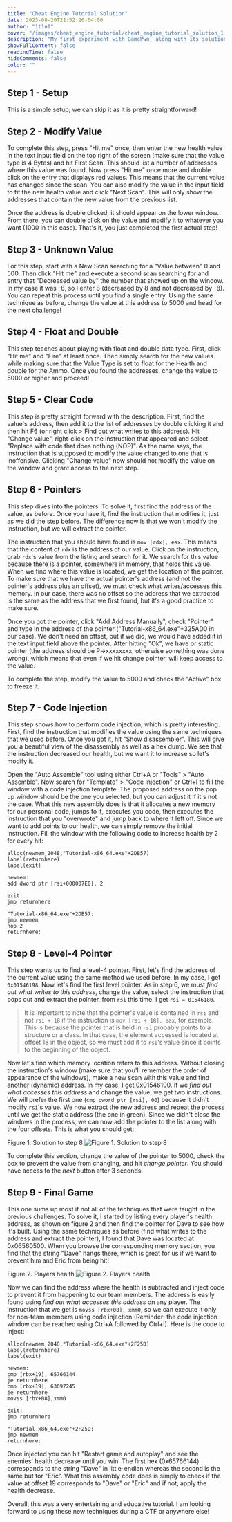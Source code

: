 ```yaml
---
title: "Cheat Engine Tutorial Solution"
date: 2023-08-20T21:52:26-04:00
author: "1t1n1"
cover: "/images/cheat_engine_tutorial/cheat_engine_tutorial_solution_1.png"
description: "My first experiment with GamePwn, along with its solutions"
showFullContent: false
readingTime: false
hideComments: false
color: ""
---
```

## Step 1 - Setup
This is a simple setup; we can skip it as it is pretty straightforward!

## Step 2 - Modify Value
To complete this step, press "Hit me" once, then enter the new health value in the text input field on the top right of the screen (make sure that the value type is 4 Bytes) and hit First Scan. This should list a number of addresses where this value was found. Now press "Hit me" once more and double click on the entry that displays red values. This means that the current value has changed since the scan. You can also modify the value in the input field to fit the new health value and click "Next Scan". This will only show the addresses that contain the new value from the previous list.

Once the address is double clicked, it should appear on the lower window. From there, you can double click on the value and modify it to whatever you want (1000 in this case). That's it, you just completed the first actual step!

## Step 3 - Unknown Value
For this step, start with a New Scan searching for a "Value between" 0 and 500. Then click "Hit me" and execute a second scan searching for and entry that "Decreased value by" the number that showed up on the window. In my case it was -8, so I enter 8 (decreased by 8 and not decreased by -8).  You can repeat this process until you find a single entry. Using the same technique as before, change the value at this address to 5000 and head for the next challenge!

## Step 4 - Float and Double
This step teaches about playing with float and double data type. First, click "Hit me" and "Fire" at least once. Then simply search for the new values while making sure that the Value Type is set to float for the Health and double for the Ammo. Once you found the addresses, change the value to 5000 or higher and proceed!

## Step 5 - Clear Code
This step is pretty straight forward with the description. First, find the value's address, then add it to the list of addresses by double clicking it and then hit F6 (or right click > Find out what writes to this address). Hit "Change value", right-click on the instruction that appeared and select "Replace with code that does nothing (NOP)". As the name says, the instruction that is supposed to modify the value changed to one that is inoffensive. Clicking "Change value" now should not modify the value on the window and grant access to the next step.

## Step 6 - Pointers
This step dives into the pointers. To solve it, first find the address of the value, as before. Once you have it, find the instruction that modifies it, just as we did the step before. The difference now is that we won't modify the instruction, but we will extract the pointer.

The instruction that you should have found is `mov [rdx], eax`. This means that the content of `rdx` is the address of our value. Click on the instruction, grab `rdx`'s value from the listing and search for it. We search for this value because there is a pointer, somewhere in memory, that holds this value. When we find where this value is located, we get the location of the pointer. To make sure that we have the actual pointer's address (and not the pointer's address plus an offset), we must check what writes/accesses this memory. In our case, there was no offset so the address that we extracted is the same as the address that we first found, but it's a good practice to make sure.

Once you got the pointer, click "Add Address Manually", check "Pointer" and type in the address of the pointer ("Tutorial-x86_64.exe"+325AD0 in our case). We don't need an offset, but if we did, we would have added it in the text input field above the pointer. After hitting "Ok", we have or static pointer (the address should be P->xxxxxxxx, otherwise something was done wrong), which means that even if we hit change pointer, will keep access to the value.

To complete the step, modify the value to 5000 and check the "Active" box to freeze it.

## Step 7 - Code Injection
This step shows how to perform code injection, which is pretty interesting. First, find the instruction that modifies the value using the same techniques that we used before. Once you got it, hit "Show disassembler". This will give you a beautiful view of the disassembly as well as a hex dump. We see that the instruction decreased our health, but we want it to increase so let's modify it. 

Open the "Auto Assemble" tool using either Ctrl+A or "Tools" > "Auto Assemble". Now search for "Template" > "Code Injection" or Ctrl+I to fill the window with a code injection template. The proposed address on the pop up window should be the one you selected, but you can adjust it if it's not the case. What this new assembly does is that it allocates a new memory for our personal code, jumps to it, executes you code, then executes the instruction that you "overwrote" and jump back to where it left off. Since we want to add points to our health, we can simply remove the initial instruction. Fill the window with the following code to increase health by 2 for every hit:

```assembly
alloc(newmem,2048,"Tutorial-x86_64.exe"+2DB57) 
label(returnhere)
label(exit)

newmem:
add dword ptr [rsi+000007E0], 2

exit:
jmp returnhere

"Tutorial-x86_64.exe"+2DB57:
jmp newmem
nop 2
returnhere:
```

## Step 8 - Level-4 Pointer
This step wants us to find a level-4 pointer. First, let's find the address of the current value using the same method we used before. In my case, I get `0x01546198`. Now let's find the first level pointer. As in step 6, we must _find out what writes to this address_, change the value, select the instruction that pops out and extract the pointer, from `rsi` this time. I get `rsi = 01546180`.

> It is important to note that the pointer's value is contained in `rsi` and not `rsi + 18` if the instruction is `mov [rsi + 18], eax`, for example. This is because the pointer that is held in `rsi` probably points to a structure or a class. In that case, the element accessed is located at offset 18 in the object, so we must add it to `rsi`'s value since it points to the beginning of the object.

Now let's find which memory location refers to this address. Without closing the instruction's window (make sure that you'll remember the order of appearance of the windows), make a new scan with this value and find another (dynamic) address. In my case, I get 0x01546100. If we _find out what accesses this address_ and change the value, we get two instructions. We will prefer the first one (`cmp qword ptr [rsi], 00`) because it didn't modify `rsi`'s value. We now extract the new address and repeat the process until we get the static address (the one in green). Since we didn't close the windows in the process, we can now add the pointer to the list along with the four offsets. This is what you should get:

Figure 1. Solution to step 8
![Figure 1. Solution to step 8](/images/cheat_engine_tutorial/cheat_engine_tutorial_solution_1.png)

To complete this section, change the value of the pointer to 5000, check the box to prevent the value from changing, and hit _change pointer_. You should have access to the _next_ button after 3 seconds.

## Step 9 - Final Game
This one sums up most if not all of the techniques that were taught in the previous challenges. To solve it, I started by listing every player's health address, as shown on figure 2 and then find the pointer for Dave to see how it's built. Using the same techniques as before (find what writes to the address and extract the pointer), I found that Dave was located at 0x06560500. When you browse the corresponding memory section, you find that the string "Dave" hangs there, which is great for us if we want to prevent him and Eric from being hit!

Figure 2. Players health
![Figure 2. Players health](/images/cheat_engine_tutorial/cheat_engine_tutorial_solution_2.png)

Now we can find the address where the health is subtracted and inject code to prevent it from happening to our team members. The address is easily found using _find out what accesses this address_ on any player. The instruction that we get is `movss [rbx+08], xmm0`, so we can execute it only for non-team members using code injection (Reminder: the code injection window can be reached using Ctrl+A followed by Ctrl+I). Here is the code to inject:

```assembly
alloc(newmem,2048,"Tutorial-x86_64.exe"+2F25D) 
label(returnhere)
label(exit)

newmem:
cmp [rbx+19], 65766144
je returnhere
cmp [rbx+19], 63697245
je returnhere
movss [rbx+08],xmm0

exit:
jmp returnhere

"Tutorial-x86_64.exe"+2F25D:
jmp newmem
returnhere:
```

Once injected you can hit "Restart game and autoplay" and see the enemies' health decrease until you win. The first hex (0x65766144) corresponds to the string "Dave" in little-endian whereas the second is the same but for "Eric". What this assembly code does is simply to check if the value at offset 19 corresponds to "Dave" or "Eric" and if not, apply the health decrease.

Overall, this was a very entertaining and educative tutorial. I am looking forward to using these new techniques during a CTF or anywhere else!
